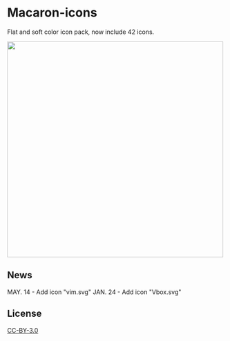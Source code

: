 # Macaron-icons
Flat and soft color icon pack, now include 42 icons.

<img src="https://github.com/goescat/Macaron-icons/blob/master/macaronicon.png" width="500">

## News
MAY. 14 - Add icon "vim.svg"
JAN. 24 - Add icon "Vbox.svg"

## License
[CC-BY-3.0](https://creativecommons.org/licenses/by/3.0/)
